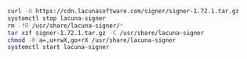 ﻿```sh
curl -O https://cdn.lacunasoftware.com/signer/signer-1.72.1.tar.gz
systemctl stop lacuna-signer
rm -fR /usr/share/lacuna-signer/*
tar xzf signer-1.72.1.tar.gz -C /usr/share/lacuna-signer
chmod -R a=,u+rwX,go+rX /usr/share/lacuna-signer
systemctl start lacuna-signer
```
